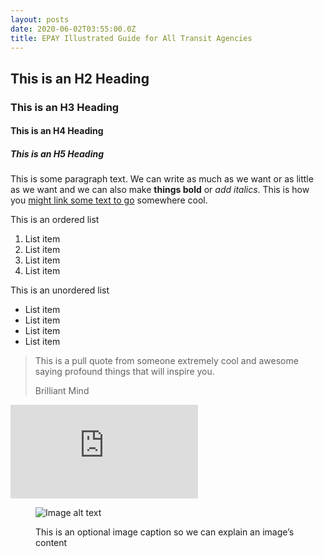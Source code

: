 ```yaml
---
layout: posts
date: 2020-06-02T03:55:00.0Z
title: EPAY Illustrated Guide for All Transit Agencies
---
```

## This is an H2 Heading

### This is an H3 Heading

#### This is an H4 Heading

##### This is an H5 Heading

This is some paragraph text. We can write as much as we want or as little as we want and we can also make **things bold** or *add italics*. This is how you [might link some text to go](#cool) somewhere cool.

This is an ordered list

1. List item
2. List item
3. List item
4. List item

This is an unordered list

* List item
* List item
* List item
* List item

<blockquote><p>This is a pull quote from someone extremely cool and awesome saying profound things that will inspire you.</p><footer>Brilliant Mind</footer></blockquote>

<iframe src="https://www.youtube.com/embed/CU_ruPKWJpc" class="youtube" frameborder="0" allow="accelerometer; encrypted-media; gyroscope" allowfullscreen></iframe>

<figure><img src="https://lorempixel.com/560/320/abstract" alt="Image alt text"><figcaption><p>This is an optional image caption so we can explain an image’s content</p></figcaption></figure>
